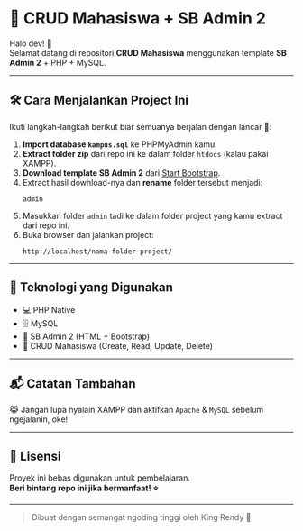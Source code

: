 
# 🎯 CRUD Mahasiswa + SB Admin 2

Halo dev! 👋  
Selamat datang di repositori **CRUD Mahasiswa** menggunakan template **SB Admin 2** + PHP + MySQL.

---

## 🛠️ Cara Menjalankan Project Ini

Ikuti langkah-langkah berikut biar semuanya berjalan dengan lancar 🚀:

1. **Import database `kampus.sql`** ke PHPMyAdmin kamu.
2. **Extract folder zip** dari repo ini ke dalam folder `htdocs` (kalau pakai XAMPP).
3. **Download template SB Admin 2** dari [Start Bootstrap](https://startbootstrap.com/theme/sb-admin-2).
4. Extract hasil download-nya dan **rename** folder tersebut menjadi:  
   ```
   admin
   ```
5. Masukkan folder `admin` tadi ke dalam folder project yang kamu extract dari repo ini.
6. Buka browser dan jalankan project:  
   ```
   http://localhost/nama-folder-project/
   ```

---

## 🧩 Teknologi yang Digunakan

- 💻 PHP Native
- 🗄️ MySQL
- 🎨 SB Admin 2 (HTML + Bootstrap)
- 🧠 CRUD Mahasiswa (Create, Read, Update, Delete)

---


## 📬 Catatan Tambahan

😹 Jangan lupa nyalain XAMPP dan aktifkan `Apache` & `MySQL` sebelum ngejalanin, oke!

---

## 📄 Lisensi

Proyek ini bebas digunakan untuk pembelajaran.  
**Beri bintang repo ini jika bermanfaat! ⭐**

---

> Dibuat dengan semangat ngoding tinggi oleh King Rendy 👑

